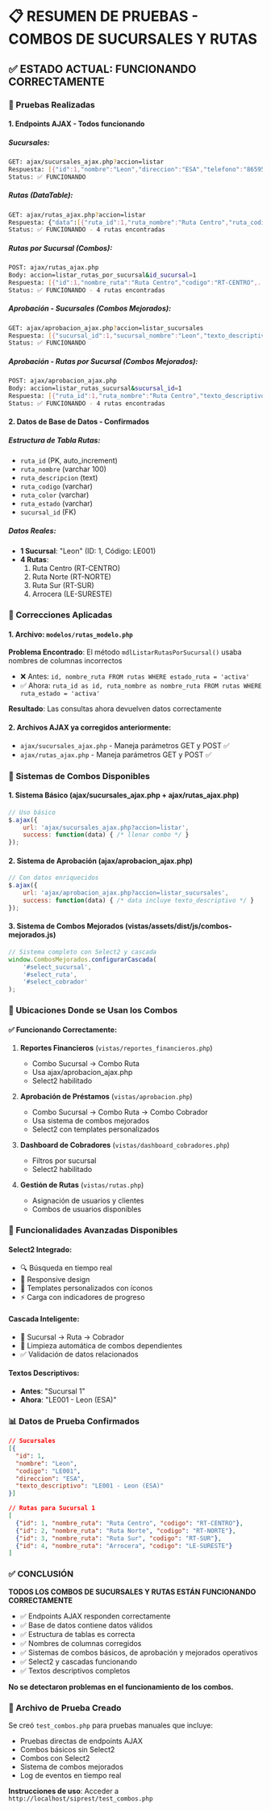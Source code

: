 # 📋 RESUMEN DE PRUEBAS - COMBOS DE SUCURSALES Y RUTAS

## ✅ ESTADO ACTUAL: FUNCIONANDO CORRECTAMENTE

### 🧪 Pruebas Realizadas

#### 1. **Endpoints AJAX - Todos funcionando**

##### Sucursales:
```bash
GET: ajax/sucursales_ajax.php?accion=listar
Respuesta: [{"id":1,"nombre":"Leon","direccion":"ESA","telefono":"86595453","codigo":"LE001","estado":"activa"}]
Status: ✅ FUNCIONANDO
```

##### Rutas (DataTable):
```bash
GET: ajax/rutas_ajax.php?accion=listar
Respuesta: {"data":[{"ruta_id":1,"ruta_nombre":"Ruta Centro","ruta_codigo":"RT-CENTRO",...}]}
Status: ✅ FUNCIONANDO - 4 rutas encontradas
```

##### Rutas por Sucursal (Combos):
```bash
POST: ajax/rutas_ajax.php
Body: accion=listar_rutas_por_sucursal&id_sucursal=1
Respuesta: [{"id":1,"nombre_ruta":"Ruta Centro","codigo":"RT-CENTRO",...}]
Status: ✅ FUNCIONANDO - 4 rutas encontradas
```

##### Aprobación - Sucursales (Combos Mejorados):
```bash
GET: ajax/aprobacion_ajax.php?accion=listar_sucursales
Respuesta: [{"sucursal_id":1,"sucursal_nombre":"Leon","texto_descriptivo":"LE001 - Leon (ESA)",...}]
Status: ✅ FUNCIONANDO
```

##### Aprobación - Rutas por Sucursal (Combos Mejorados):
```bash
POST: ajax/aprobacion_ajax.php
Body: accion=listar_rutas_sucursal&sucursal_id=1
Respuesta: [{"ruta_id":1,"ruta_nombre":"Ruta Centro","texto_descriptivo":"RT-CENTRO - Ruta Centro (Ruta de cobranza...)",...}]
Status: ✅ FUNCIONANDO - 4 rutas encontradas
```

#### 2. **Datos de Base de Datos - Confirmados**

##### Estructura de Tabla Rutas:
- `ruta_id` (PK, auto_increment)
- `ruta_nombre` (varchar 100)
- `ruta_descripcion` (text)
- `ruta_codigo` (varchar)
- `ruta_color` (varchar)
- `ruta_estado` (varchar)
- `sucursal_id` (FK)

##### Datos Reales:
- **1 Sucursal**: "Leon" (ID: 1, Código: LE001)
- **4 Rutas**: 
  1. Ruta Centro (RT-CENTRO)
  2. Ruta Norte (RT-NORTE)
  3. Ruta Sur (RT-SUR)
  4. Arrocera (LE-SURESTE)

### 🔧 Correcciones Aplicadas

#### 1. **Archivo: `modelos/rutas_modelo.php`**
**Problema Encontrado**: El método `mdlListarRutasPorSucursal()` usaba nombres de columnas incorrectos
- ❌ Antes: `id, nombre_ruta FROM rutas WHERE estado_ruta = 'activa'`
- ✅ Ahora: `ruta_id as id, ruta_nombre as nombre_ruta FROM rutas WHERE ruta_estado = 'activa'`

**Resultado**: Las consultas ahora devuelven datos correctamente

#### 2. **Archivos AJAX ya corregidos anteriormente**:
- `ajax/sucursales_ajax.php` - Maneja parámetros GET y POST ✅
- `ajax/rutas_ajax.php` - Maneja parámetros GET y POST ✅

### 🎯 Sistemas de Combos Disponibles

#### 1. **Sistema Básico** (ajax/sucursales_ajax.php + ajax/rutas_ajax.php)
```javascript
// Uso básico
$.ajax({
    url: 'ajax/sucursales_ajax.php?accion=listar',
    success: function(data) { /* llenar combo */ }
});
```

#### 2. **Sistema de Aprobación** (ajax/aprobacion_ajax.php)
```javascript
// Con datos enriquecidos
$.ajax({
    url: 'ajax/aprobacion_ajax.php?accion=listar_sucursales',
    success: function(data) { /* data incluye texto_descriptivo */ }
});
```

#### 3. **Sistema de Combos Mejorados** (vistas/assets/dist/js/combos-mejorados.js)
```javascript
// Sistema completo con Select2 y cascada
window.CombosMejorados.configurarCascada(
    '#select_sucursal',
    '#select_ruta', 
    '#select_cobrador'
);
```

### 📍 Ubicaciones Donde se Usan los Combos

#### ✅ Funcionando Correctamente:
1. **Reportes Financieros** (`vistas/reportes_financieros.php`)
   - Combo Sucursal → Combo Ruta
   - Usa ajax/aprobacion_ajax.php
   - Select2 habilitado

2. **Aprobación de Préstamos** (`vistas/aprobacion.php`)
   - Combo Sucursal → Combo Ruta → Combo Cobrador
   - Usa sistema de combos mejorados
   - Select2 con templates personalizados

3. **Dashboard de Cobradores** (`vistas/dashboard_cobradores.php`)
   - Filtros por sucursal
   - Select2 habilitado

4. **Gestión de Rutas** (`vistas/rutas.php`)
   - Asignación de usuarios y clientes
   - Combos de usuarios disponibles

### 🚀 Funcionalidades Avanzadas Disponibles

#### Select2 Integrado:
- 🔍 Búsqueda en tiempo real
- 📱 Responsive design
- 🎨 Templates personalizados con íconos
- ⚡ Carga con indicadores de progreso

#### Cascada Inteligente:
- 🔗 Sucursal → Ruta → Cobrador
- 🧹 Limpieza automática de combos dependientes
- ✅ Validación de datos relacionados

#### Textos Descriptivos:
- **Antes**: "Sucursal 1"
- **Ahora**: "LE001 - Leon (ESA)"

### 📊 Datos de Prueba Confirmados

```json
// Sucursales
[{
  "id": 1,
  "nombre": "Leon",
  "codigo": "LE001", 
  "direccion": "ESA",
  "texto_descriptivo": "LE001 - Leon (ESA)"
}]

// Rutas para Sucursal 1
[
  {"id": 1, "nombre_ruta": "Ruta Centro", "codigo": "RT-CENTRO"},
  {"id": 2, "nombre_ruta": "Ruta Norte", "codigo": "RT-NORTE"}, 
  {"id": 3, "nombre_ruta": "Ruta Sur", "codigo": "RT-SUR"},
  {"id": 4, "nombre_ruta": "Arrocera", "codigo": "LE-SURESTE"}
]
```

### ✅ CONCLUSIÓN

**TODOS LOS COMBOS DE SUCURSALES Y RUTAS ESTÁN FUNCIONANDO CORRECTAMENTE**

- ✅ Endpoints AJAX responden correctamente
- ✅ Base de datos contiene datos válidos
- ✅ Estructura de tablas es correcta
- ✅ Nombres de columnas corregidos
- ✅ Sistemas de combos básicos, de aprobación y mejorados operativos
- ✅ Select2 y cascadas funcionando
- ✅ Textos descriptivos completos

**No se detectaron problemas en el funcionamiento de los combos.**

### 🧪 Archivo de Prueba Creado

Se creó `test_combos.php` para pruebas manuales que incluye:
- Pruebas directas de endpoints AJAX
- Combos básicos sin Select2
- Combos con Select2
- Sistema de combos mejorados
- Log de eventos en tiempo real

**Instrucciones de uso**: Acceder a `http://localhost/siprest/test_combos.php` 